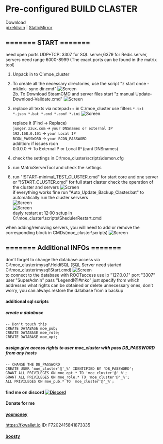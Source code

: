 
# Pre-configured BUILD CLASTER
   Download  
[pixeldrain](https://pixeldrain.com/u/XMVnrDvw) | [StaticMirror](https://junger.zzux.com/webhook/MOE_DLC/moe_cluster-ready.zip)
## ======= START =======
need open ports UDP+TCP: 3307 for SQL server,6379 for Redis server, servers need range 6000-8999 (The exact ports can be found in the matrix tool)

1. Unpack in to C:\moe_cluster
2. To create all the necessary directories, use the script "z start once - mklink- sync dir.cmd" ![Screen](https://junger.zzux.com/webhook/MOE_DLC/Screenshot_1.png)  
    2b. To Download SteamCMD and server files start "z manual Update-Download-Validate.cmd" ![Screen](https://junger.zzux.com/webhook/MOE_DLC/Screenshot_2.png)
3. replace all texts via notepad++ in C:\moe_cluster use filters ```*.txt *.json *.bat *.cmd *.conf *.ini``` ![Screen](https://junger.zzux.com/webhook/MOE_DLC/Screenshot_3.png)

	replace it (Find -> Replace)  
	    ```junger.zzux.com``` -> ```your DNSnames or external IP```  
	    ```192.168.0.101``` -> ```your Local IP```  
	    ```RCON_PASSWORD``` -> ```your RCON_PASSWORD```  
	addition: if issues rcon  
	            0.0.0.0 -> To ExternalIP or Local IP (cant DNSnames)

4. check the settings in C:\moe_cluster\scripts\demon.cfg
5. run MatrixServerTool and check the settings
6. run "!START-minimal_TEST_CLUSTER.cmd" for start core and one server or "!START_CLUSTER.cmd" for full start claster
	check the operation of the cluster and servers ![Screen](https://junger.zzux.com/webhook/MOE_DLC/Screenshot_4.png)  
	if everything works fine run "Auto_Update_Backup_Claster.bat" to automatically run the cluster servsers  
	![Screen](https://junger.zzux.com/webhook/MOE_DLC/Screenshot_5a.png)  
	![Screen](https://junger.zzux.com/webhook/MOE_DLC/Screenshot_6.png)  
dayly restart at 12:00 setup in C:\moe_cluster\scripts\ShedulerRestart.cmd

when adding/removing servers, you will need to add or remove the corresponding block in CMDs(moe_cluster\scripts)
![Screen](https://junger.zzux.com/webhook/MOE_DLC/Screenshot_7.png)  
## ======= Additional INFOs =======
don't forget to change the database access via C:\moe_cluster\mysql\HeidiSQL (SQL Server need started C:\moe_cluster\mysql\!Start.cmd)
![Screen](https://junger.zzux.com/webhook/MOE_DLC/Screenshot_8a.png)  
to connect to the database with ROOTaccess use ip "127.0.0.1" port "3307" user "SuperAdmin" pass "Legend!@#mko"
	just specify from which addresses what rights can be obtained or delete unnecessary ones, don't worry, you can always restore the database from a backup
#### additional sql scripts

##### create a database
	-- Don't touch this
	CREATE DATABASE moe_pub;
	CREATE DATABASE moe_role;
	CREATE DATABASE moe_opt;

##### assign give access rights to user moe_cluster with pass DB_PASSWORD from any hosts
	-- CHANGE THE DB_PASSWORD
	CREATE USER 'moe_cluster'@'_%' IDENTIFIED BY 'DB_PASSWORD';
	GRANT ALL PRIVILEGES ON moe_opt.* TO 'moe_cluster'@'_%';
	GRANT ALL PRIVILEGES ON moe_role.* TO 'moe_cluster'@'_%';
	ALL PRIVILEGES ON moe_pub.* TO 'moe_cluster'@'_%';
  
  
  
  
  
#### find me on discord [![Discord](https://discordapp.com/api/guilds/626106205122592769/widget.png?style=shield)](https://discord.gg/qYmBmDR)
#### Donate for me
#### [yoomoney](https://yoomoney.ru/to/4100116619431314)
https://fkwallet.io  ID: F7202415841873335
#### [boosty](https://boosty.to/_illidan_)

